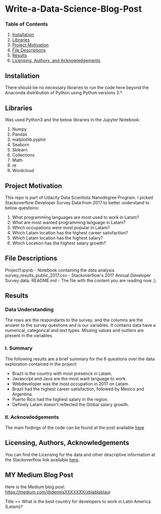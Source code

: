 # Write-a-Data-Science-Blog-Post

### Table of Contents

1. [Installation](#installation)
2. [Libraries](#libraries)
3. [Project Motivation](#motivation)
3. [File Descriptions](#files)
4. [Results](#results)
5. [Licensing, Authors, and Acknowledgements](#licensing)

## Installation <a name="installation"></a>

There should be no necessary libraries to run the code here beyond the Anaconda distribution of Python using Python versions 3.*.

## Libraries <a name="libraries"></a>

Was used Python3 and the below libraries in the Jupyter Notebook:
1. Numpy
2. Pandas
3. matplotlib.pyplot
4. Seaborn
5. Sklearn
6. Collections
7. Math
8. re
9. Wordcloud

## Project Motivation<a name="motivation"></a>

This repo is part of Udacity Data Scientists Nanodegree Program. I picked Stackoverflow Developer Survey Data from 2017 to better understand to below questions:

1. What programming languages are most used to work in Latam?
2. What are most wanted programming language in Latam?
3. Which occupations were most popular in Latam?
4. Which Latam location has the highest career satisfaction?
5. Which Latam location has the highest salary?
6. Which Location has the highest salary growth?

## File Descriptions <a name="files"></a>

Project1.ipynb - Notebook containing the data analysis.
survey_results_public_2017.csv - Stackoverflow's 2017 Annual Developer Survey data.
README.md - The file with the content you are reading now ;).

## Results<a name="results"></a>

### Data Understanding
The rows are the respondants to the survey, and the columns are the answer to the survey questions and is our variables. It contains data have a numerical, categorical and text types. Missing values and outliers are present in the variables.

### I. Summary
The following results are a brief summary for the 6 questions over the data exploration contained in the project:
- Brazil is the country with most presence in Latam.
- Javascript and Java are the most want language to work.
- Webdeveloper was the most occupation in 2017 on Latam.
- Brazil had the highest career satisfaction, followed by Mexico and Argentina.
- Puerto Rico had the highest salary in the region.
- Definely Latam doesn't reflected the Global salary growth.

### II. Acknowledgements
The main findings of the code can be found at the post available [here](https://medium.com/dennisXXXXXXX)

## Licensing, Authors, Acknowledgements<a name="licensing"></a>

You can find the Licensing for the data and other descriptive information at the Stackoverflow link available [here](https://insights.stackoverflow.com/survey).

## MY Medium Blog Post
Here is the Medium blog post: https://medium.com/@dennisXXXXXXX/xblablablau)

Title == What is the best country for developers to work in Latin America (Latam)?